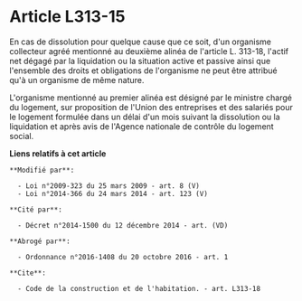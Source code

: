 # Article L313-15

En cas de dissolution pour quelque cause que ce soit, d'un organisme collecteur agréé mentionné au deuxième alinéa de
l'article L. 313-18, l'actif net dégagé par la liquidation ou la situation active et passive ainsi que l'ensemble des droits
et obligations de l'organisme ne peut être attribué qu'à un organisme de même nature. 

L'organisme mentionné au premier alinéa est désigné par le ministre chargé du logement, sur proposition de l'Union des
entreprises et des salariés pour le logement formulée dans un délai d'un mois suivant la dissolution ou la liquidation et
après avis de l'Agence nationale de contrôle du logement social.

**Liens relatifs à cet article**

	**Modifié par**:

	  - Loi n°2009-323 du 25 mars 2009 - art. 8 (V)
	  - Loi n°2014-366 du 24 mars 2014 - art. 123 (V)

	**Cité par**:

	  - Décret n°2014-1500 du 12 décembre 2014 - art. (VD)

	**Abrogé par**:

	  - Ordonnance n°2016-1408 du 20 octobre 2016 - art. 1

	**Cite**:

	  - Code de la construction et de l'habitation. - art. L313-18
